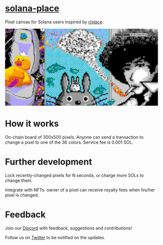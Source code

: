 # [solana-place](https://solana-place.com)
Pixel canvas for Solana users inspired by [r/place](https://www.reddit.com/r/place/).

![Screenshot](docs/images/main.png)

# How it works
On-chain board of 300x500 pixels. Anyone can send a transaction to change a pixel to one of the 36 colors.
Service fee is 0.001 SOL.

# Further development

Lock recently-changed pixels for N seconds, or charge more SOLs to change them.

Integrate with NFTs: owner of a pixel can receive royalty fees when his/her pixel is changed.

# Feedback

Join our [Discord](https://discord.gg/eSvvbHe86R) with feedback, suggestions and contributions!

Follow us on [Twitter](https://twitter.com/place_solana) to be notified on the updates.
